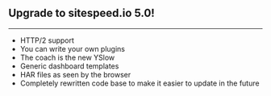 ## Upgrade to sitespeed.io 5.0!
* * *

 * HTTP/2 support
 * You can write your own plugins
 * The coach is the new YSlow
 * Generic dashboard templates
 * HAR files as seen by the browser
 * Completely rewritten code base to make it easier to update in the future

